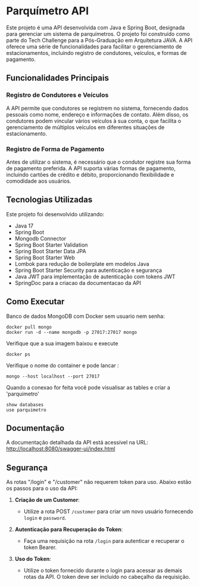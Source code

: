 # Parquímetro API

Este projeto é uma API desenvolvida com Java e Spring Boot, designada para gerenciar um sistema de parquímetros. O projeto foi construído como parte do Tech Challenge para a Pós-Graduação em Arquitetura JAVA. A API oferece uma série de funcionalidades para facilitar o gerenciamento de estacionamentos, incluindo registro de condutores, veículos, e formas de pagamento.

## Funcionalidades Principais

### Registro de Condutores e Veículos
A API permite que condutores se registrem no sistema, fornecendo dados pessoais como nome, endereço e informações de contato. Além disso, os condutores podem vincular vários veículos à sua conta, o que facilita o gerenciamento de múltiplos veículos em diferentes situações de estacionamento.

### Registro de Forma de Pagamento
Antes de utilizar o sistema, é necessário que o condutor registre sua forma de pagamento preferida. A API suporta várias formas de pagamento, incluindo cartões de crédito e débito, proporcionando flexibilidade e comodidade aos usuários.

## Tecnologias Utilizadas

Este projeto foi desenvolvido utilizando:

- Java 17
- Spring Boot
- Mongodb Connector
- Spring Boot Starter Validation
- Spring Boot Starter Data JPA
- Spring Boot Starter Web
- Lombok para redução de boilerplate em modelos Java
- Spring Boot Starter Security para autenticação e segurança
- Java JWT para implementação de autenticação com tokens JWT
- SpringDoc para a criacao da documentacao da API

## Como Executar

Banco de dados MongoDB com Docker sem usuario nem senha: 
````shell
docker pull mongo
docker run -d --name mongodb -p 27017:27017 mongo
````
Verifique que a sua imagem baixou e execute
````shell
docker ps
````
Verifique o nome do container e pode lancar : 
````shell
mongo --host localhost --port 27017
````
Quando a conexao for feita você pode visualisar as tables e criar a 'parquimetro'
````shell
show databases
use parquimetro
````
## Documentação

A documentação detalhada da API está acessível na URL:
[http://localhost:8080/swagger-ui/index.html](http://localhost:8080/swagger-ui/index.html)

## Segurança

As rotas "/login" e "/customer" não requerem token para uso. Abaixo estão os passos para o uso da API:

1. **Criação de um Customer**:
    - Utilize a rota POST `/customer` para criar um novo usuário fornecendo `login` e `password`.

2. **Autenticação para Recuperação do Token**:
    - Faça uma requisição na rota `/login` para autenticar e recuperar o token Bearer.

3. **Uso do Token**:
    - Utilize o token fornecido durante o login para acessar as demais rotas da API. O token deve ser incluído no cabeçalho da requisição.
    